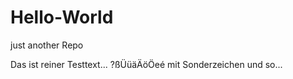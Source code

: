 # Hello-World
just another Repo

Das ist reiner Testtext...
?ßÜüäÄöÖeé 
mit Sonderzeichen und so...
